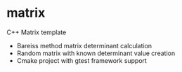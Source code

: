 # matrix
C++ Matrix template

- Bareiss method matrix determinant calculation 
- Random matrix with known determinant value creation
- Cmake project with gtest framework support
